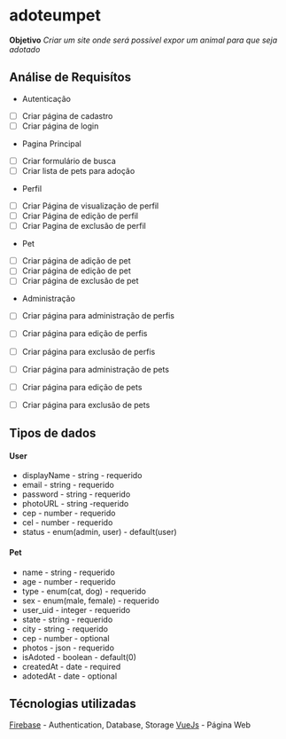 # adoteumpet

**Objetivo**
_Criar um site onde será possível expor um animal para que seja adotado_

## Análise de Requisítos

* Autenticação
- [ ] Criar página de cadastro
- [ ] Criar página de login

* Pagina Principal
- [ ] Criar formulário de busca
- [ ] Criar lista de pets para adoção

* Perfil
- [ ] Criar Página de visualização de perfil
- [ ] Criar Página de edição de perfil
- [ ] Criar Pagina de exclusão de perfil

* Pet

- [ ] Criar página de adição de pet
- [ ] Criar página de edição de pet
- [ ] Criar página de exclusão de pet

* Administração

- [ ] Criar página para administração de perfis
- [ ] Criar página para edição de perfis
- [ ] Criar página para exclusão de perfis

- [ ] Criar página para administração de pets
- [ ] Criar página para edição de pets
- [ ] Criar página para exclusão de pets


## Tipos de dados

#### User
- displayName - string - requerido
- email - string - requerido
- password - string - requerido
- photoURL - string -requerido
- cep - number - requerido
- cel - number - requerido
- status - enum(admin, user) - default(user)

#### Pet
- name - string - requerido
- age - number - requerido
- type - enum(cat, dog) - requerido
- sex - enum(male, female) - requerido
- user_uid - integer - requerido
- state - string - requerido
- city - string - requerido
- cep - number - optional
- photos - json - requerido
- isAdoted - boolean - default(0)
- createdAt - date - required
- adotedAt - date - optional


## Técnologias utilizadas

[Firebase](https://firebase.google.com/) - Authentication, Database, Storage
[VueJs](https://vuejs.org/index.html) - Página Web